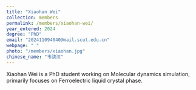 ```yaml
---
title: "Xiaohan Wei"
collection: members
permalink: /members/xiaohan-wei/
year_entered: 2024
degree: "PhD"
email: "202411094040@mail.scut.edu.cn"
webpage: " "
photo: "/members/xiaohan.jpg"
chinese_name: "韦骁汉"
---
```

Xiaohan Wei is a PhD student working on Molecular dynamics simulation, primarily focuses on Ferroelectric liquid crystal phase.
